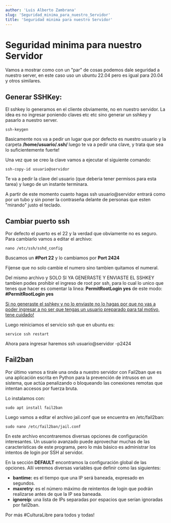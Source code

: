 ```yaml
---
author: 'Luis Alberto Zambrana'
slug: 'Seguridad_minima_para_nuestro_Servidor'
title: 'Seguridad minima para nuestro Servidor'
---
```


# Seguridad minima para nuestro Servidor

Vamos a mostrar como con un "par" de cosas podemos dale seguridad a nuestro server, en este caso uso un ubuntu 22.04 pero es igual para 20.04 y otros similares.

## Generar SSHKey:

El sshkey lo generamos en el cliente obviamente, no en nuestro servidor. La idea es no ingresar poniendo claves etc etc sino generar un sshkey y pasarlo a nuestro server. 

```
ssh-keygen
```

Basicamente nos va a pedir un lugar  que por defecto es nuestro usuario y la carpeta **/home/usuario/.ssh/** luego te va a pedir una clave, y trata que sea lo suficientemente fuerte!

Una vez que se creo la clave vamos a ejecutar el siguiente comando:

```
ssh-copy-id usuario@servidor
```

Te va a pedir la clave del usuario (que deberia tener permisos para esta tarea) y luego de un instante terminara.

A partir de este momento cuanto hagas ssh usuario@servidor entrará como por un tubo y sin poner la contraseña delante de personas que esten "mirando" justo el teclado.

## Cambiar puerto ssh

Por defecto el puerto es el 22 y la verdad que obviamente no es seguro. Para cambiarlo vamos a editar el archivo:

```
nano /etc/ssh/sshd_config
```

Buscamos un **#Port 22** y lo cambiamos por **Port 2424**

Fijense que no solo cambie el numero sino tambien quitamos el numeral. 

Del mismo archivo y SOLO SI YA GENERASTE Y ENVIASTE EL SSHKEY tambien podes prohibir el ingreso de root por ssh, para lo cual lo unico que tenes que hacer es comentar la linea:  **PermitRootLogin yes** de este modo: **#PermitRootLogin yes**

<u>Si no generaste el sshkey y no lo enviaste no lo hagas por que no vas a poder ingresar a no ser que tengas un usuario preparado para tal motivo, tene cuidado!</u>

Luego reiniciamos el servicio ssh que en ubuntu es:

```
service ssh restart
```

Ahora para ingresar haremos ssh usuario@servidor -p2424

## Fail2ban

Por último vamos a tirale una onda a nuestro servidor con Fail2ban que es una aplicación escrita en Python para la prevención de intrusos en un sistema, que actúa penalizando o bloqueando las  conexiones remotas que intentan accesos por fuerza bruta. 

Lo instalamos con:

```
sudo apt install fail2ban
```

Luego vamos a editar el archivo jail.conf que se encuentra en /etc/fail2ban:

```
sudo nano /etc/fail2ban/jail.conf
```

En este archivo encontraremos diversas opciones de configuración  interesantes. Un usuario avanzado puede aprovechar muchas de las  características de este programa, pero lo más básico es administrar los  intentos de login por SSH al servidor.

En la sección **DEFAULT** encontramos la configuración global de las  opciones. Allí veremos diversas variables que definir como las  siguientes:

- **bantime:** es el tiempo que una IP será baneada, expresado en segundos.
- **maxretry**: es el número máximo de reintentos de login que podrán realizarse antes de que la IP sea baneada.
- **ignoreip**: una lista de IPs separadas por espacios que serían ignoradas por fail2ban.

Por más #CulturaLibre para todos y todas!

